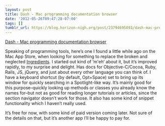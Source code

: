 ```yaml
---
layout: post
title: Dash - Mac programming documentation browser
date: '2012-05-26T09:47:28-07:00'
tags: []
tumblr_url: https://blog.horizon-nigh.org/post/23794695093/dash-mac-programming-documentation-browser
---
```

[Dash - Mac programming documentation browser](http://kapeli.com/dash/)  

Speaking of programming tools, here’s one I found a little while ago on the Mac App Store, when looking for something to replace the broken and neglected [Ingredients](http://fileability.net/ingredients/). I started out kind of ’m'eh’ about it, but it’s improved rapidly, to my surprise and delight. Has docs for Objective-C/Cocoa, Ruby, Rails, JS, jQuery, and just about every other language you can think of. I have a keyboard shortcut (by default, Opt+Space) set to bring up its window for quickly searching in a Spotlight-like way. It’s mainly good for this purpose–quickly looking up methods or classes you already know the names for–but not as good for reading longer tutorials or articles, since the section navigator doesn’t work for those. It also has some kind of snippet functionality which I haven’t really used.

It’s free for now, with some kind of paid version coming later. Not sure of the details on that, but it’s another app I’ll be happy to pay for.

